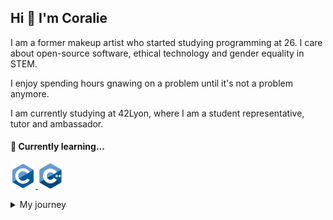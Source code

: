 ## Hi 👋 I'm Coralie

I am a former makeup artist who started studying programming at 26. I care about open-source software, ethical technology and gender equality in STEM.

I enjoy spending hours gnawing on a problem until it's not a problem anymore.

I am currently studying at 42Lyon, where I am a student representative, tutor and ambassador.

#### 🌱 Currently learning... 
<a href="https://www.cprogramming.com/" target="_blank" rel="noreferrer"> <img src="https://raw.githubusercontent.com/devicons/devicon/master/icons/c/c-original.svg" alt="c" width="40" height="40"/> </a> 
<a href="https://www.w3schools.com/cpp/" target="_blank" rel="noreferrer"> <img src="https://raw.githubusercontent.com/devicons/devicon/master/icons/cplusplus/cplusplus-original.svg" alt="cplusplus" width="40" height="40"/> </a> 

<details>
  <summary>My journey</summary>
  
  - **2024**: currently studying the common core at 42.
  - **2023**: started playing around with lower level language (C). Took the piscine at 42Lyon and got in!
  - **2022**: realised the career I had chosen was not for me and decided to explore alternative career paths. Remembered the fun I had programming and started seriously considering that path.
  - **2021**: managed WordPress and Shopify supported websites as part of my jobs as a production assistant for a YouTube channel.
  - **2020**: graduated from my degree. Covid hit, cancelling the festival I was supposed to intern at. As a replacement, made a website for a photographer friend using a tailored WordPress template.
  - **2019**: discovered HTML, CSS, and WordPress. Also a lot of fun.
  - **2018**: started experimenting with Excel formulas and VBA to exploit data for studies conducted in the scope of my degree. I had *a lot* of fun.
  - **2017**: went back to school to study cultural management.
  - **2015**: started my career as a MakeUp artist for TV and cinema.
</details>
